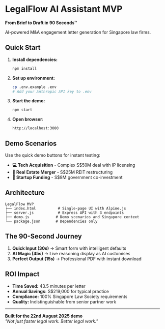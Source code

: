 # LegalFlow AI Assistant MVP

**From Brief to Draft in 90 Seconds™**

AI-powered M&A engagement letter generation for Singapore law firms.

## Quick Start

1. **Install dependencies:**
   ```bash
   npm install
   ```

2. **Set up environment:**
   ```bash
   cp .env.example .env
   # Add your Anthropic API key to .env
   ```

3. **Start the demo:**
   ```bash
   npm start
   ```

4. **Open browser:**
   ```
   http://localhost:3000
   ```

## Demo Scenarios

Use the quick demo buttons for instant testing:
- **💻 Tech Acquisition** - Complex S$50M deal with IP licensing
- **🏢 Real Estate Merger** - S$25M REIT restructuring  
- **🚀 Startup Funding** - S$8M government co-investment

## Architecture

```
LegalFlow MVP
├── index.html          # Single-page UI with Alpine.js
├── server.js           # Express API with 3 endpoints
├── demo.js            # Demo scenarios and Singapore context
└── package.json       # Dependencies only
```

## The 90-Second Journey

1. **Quick Input (30s)** → Smart form with intelligent defaults
2. **AI Magic (45s)** → Live reasoning display as AI customises  
3. **Perfect Output (15s)** → Professional PDF with instant download

## ROI Impact

- **Time Saved:** 43.5 minutes per letter
- **Annual Savings:** S$219,000 for typical practice
- **Compliance:** 100% Singapore Law Society requirements
- **Quality:** Indistinguishable from senior partner work

---

**Built for the 22nd August 2025 demo**  
*"Not just faster legal work. Better legal work."*
